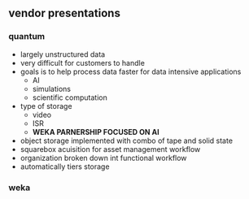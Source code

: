 ## vendor presentations
### quantum
- largely unstructured data
- very difficult for customers to handle
- goals is to help process data faster for data intensive applications
	- AI
	- simulations
	- scientific computation
- type of storage
	- video
	- ISR
	- **WEKA PARNERSHIP FOCUSED ON AI**
- object storage implemented with combo of tape and solid state
- squarebox acuisition for asset management workflow
- organization broken down int functional workflow
- automatically tiers storage

### weka
